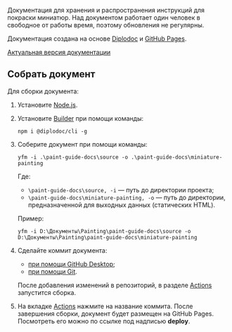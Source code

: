 Документация для хранения и распространения инструкций для покраски миниатюр. Над документом работает один человек в свободное от работы время, поэтому обновления не регулярны.

Документация создана на основе [Diplodoc](https://diplodoc.com/ru) и [GitHub Pages](https://pages.github.com/).

[Актуальная версия документации](https://lazyplatypua.github.io/miniature-painting/index.html)

## Собрать документ

Для сборки документа:

1. Установите [Node.js](https://nodejs.org/en/download/prebuilt-installer).
2. Установите [Builder](https://diplodoc.com/docs/ru/tools/docs/) при помощи команды:

    ```
    npm i @diplodoc/cli -g
    ```

3. Соберите документ при помощи команды:
    ```
    yfm -i .\paint-guide-docs\source -o .\paint-guide-docs\miniature-painting
    ```

    Где:
    * `\paint-guide-docs\source, -i` — путь до директории проекта;
    * `\paint-guide-docs\miniature-painting, -o` — путь до директории, предназначенной для выходных данных (статических HTML).

    Пример:

    ```
    yfm -i D:\Документы\Painting\paint-guide-docs\source -o D:\Документы\Painting\paint-guide-docs\miniature-painting
    ```

4. Сделайте коммит документа:
   
   * [при помощи GitHub Desktop](https://docs.github.com/en/desktop/making-changes-in-a-branch/committing-and-reviewing-changes-to-your-project-in-github-desktop#write-a-commit-message-and-push-your-changes);
   * [при помощи Git](https://git-scm.com/book/en/v2/Git-Basics-Recording-Changes-to-the-Repository).

   После добавления изменений в репозиторий, в разделе [Actions](https://github.com/LazyPlatypua/LazyPlatypua.github.io/actions) запустится сборка.

5. На вкладке [Actions](https://github.com/LazyPlatypua/LazyPlatypua.github.io/actions) нажмите на название коммита. После завершения сборки, документ будет размещен на GitHub Pages. Посмотреть его можно по ссылке под надписью **deploy**.
